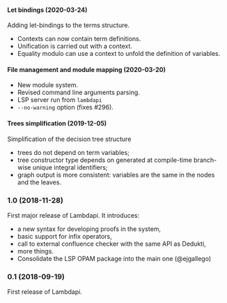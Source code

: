 #### Let bindings (2020-03-24)

Adding let-bindings to the terms structure.
- Contexts can now contain term definitions.
- Unification is carried out with a context.
- Equality modulo can use a context to unfold the definition of variables.

#### File management and module mapping (2020-03-20)

- New module system.
- Revised command line arguments parsing.
- LSP server run from `lambdapi`
- `--no-warning` option (fixes #296).

#### Trees simplification (2019-12-05)

Simplification of the decision tree structure
 - trees do not depend on term variables;
 - tree constructor type depends on generated at compile-time
   branch-wise unique integral identifiers;
 - graph output is more consistent: variables are the same in the
   nodes and the leaves.

### 1.0 (2018-11-28)

First major release of Lambdapi. It introduces:
 - a new syntax for developing proofs in the system,
 - basic support for infix operators,
 - call to external confluence checker with the same API as Dedukti,
 - more things.
 - Consolidate the LSP OPAM package into the main one (@ejgallego)

### 0.1 (2018-09-19)

First release of Lambdapi.
